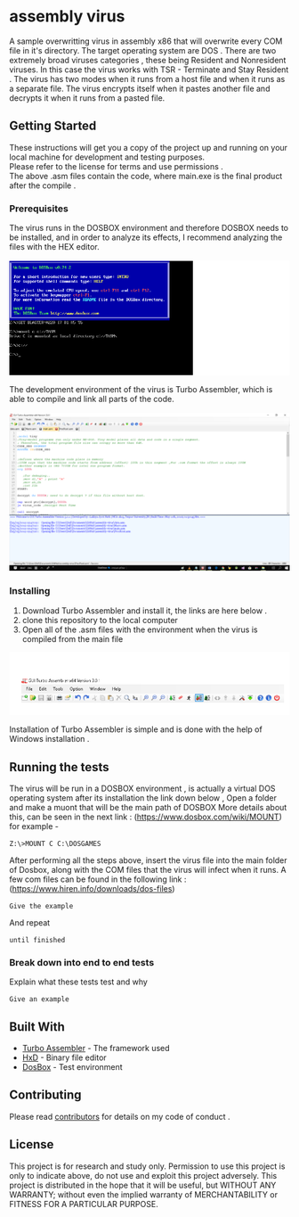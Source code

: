 # assembly virus 

A sample overwritting virus in assembly x86 that will overwrite every COM file in it's
 directory.
The target operating system are DOS . 
There are two extremely broad viruses categories  , these being Resident and
  Nonresident viruses.
  In this case the virus works with TSR - Terminate and Stay Resident . 
  The virus has two modes when it runs from a host file and when it runs as a separate file.
  The virus encrypts itself when it pastes another file and decrypts it when it runs from a pasted file.
## Getting Started

These instructions will get you a copy of the project up and running on your local machine for development and testing purposes. 
</br> Please refer to the license for terms and use permissions .
</br> The above .asm files contain the code, where main.exe is the final product after the compile 
 .
### Prerequisites

The virus runs in the DOSBOX environment and therefore DOSBOX  needs to be installed, and in order to analyze its effects, I recommend analyzing the files with the HEX editor. </br> </br>
![dosbox](https://github.com/oshersi/assembly-virus/blob/master/dosbox.png)

The development environment of the virus is Turbo Assembler, which is able to compile and link all parts of the code.
</br></br>
![turbo](https://github.com/oshersi/assembly-virus/blob/master/dddd.png)

### Installing

1) Download Turbo Assembler and install it, the links are here below .
2) clone this repository to  the local computer
3) Open all of the .asm files with the environment when the virus is compiled from the main file 

![compile button](https://github.com/oshersi/assembly-virus/blob/master/asdasd.png)


Installation of Turbo Assembler  is simple and is done with the help of Windows installation .


## Running the tests

The virus will be run in a DOSBOX environment  , is actually a virtual DOS operating system 
after its installation the link down below , Open a folder and make a muont that will be the main path of DOSBOX More details about this, can be seen in the next link :
(https://www.dosbox.com/wiki/MOUNT)
<br/>
for example -
```
Z:\>MOUNT C C:\DOSGAMES
```

After performing all the steps above, insert the virus file into the main folder of Dosbox, along with the COM files that the virus will infect when it runs.
A few com files can be found in the following link : <br/>
(https://www.hiren.info/downloads/dos-files)



```
Give the example
```

And repeat

```
until finished
```


### Break down into end to end tests

Explain what these tests test and why

```
Give an example
```



## Built With

* [Turbo Assembler](https://sourceforge.net/projects/guitasm8086/) - The framework used
* [HxD](https://mh-nexus.de/en/hxd/) - Binary file editor
* [DosBox](https://www.dosbox.com/download.php?main=1) - Test environment


## Contributing

Please read [contributors](https://github.com/oshersi/assembly-virus/commits?author=oshersi) for details on my code of conduct .

## License
This project is for research and study only. Permission to use this project is only to indicate above, do not use and exploit this project adversely.
This project is distributed in the hope that it will be useful, but WITHOUT ANY WARRANTY; without even the implied warranty of MERCHANTABILITY or FITNESS FOR A PARTICULAR PURPOSE.



